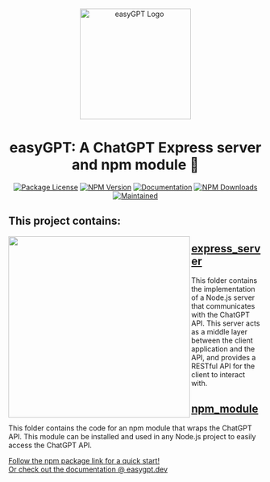 <br/>
<p align="center">
  <a href="https://www.npmjs.com/package/easygpt" target="blank"><img src="https://user-images.githubusercontent.com/64712227/223658360-1584fdf2-39c6-4895-9c25-4aafea32d780.png" width="220" alt="easyGPT Logo" /></a>
</p>
<h1 align="center">easyGPT: A ChatGPT Express server and npm module 🤖</h1>
<p align="center">
 <a href="https://github.com/FrancescoCoding/easyGPT/blob/main/LICENSE%20%F0%9F%A4%96" target="_blank"><img src="https://img.shields.io/github/license/francescocoding/easygpt" alt="Package License" /></a>
 <a href="https://www.npmjs.com/easygpt" target="_blank"><img src="https://img.shields.io/npm/v/easygpt" alt="NPM Version" /></a>
 <a href="https://easygpt.dev" target="_blank"><img src="https://img.shields.io/badge/docs-easygpt.dev-blue" alt="Documentation"/></a>
 <a href="https://www.npmjs.com/easygpt" target="_blank"><img src="https://img.shields.io/npm/dw/easygpt" alt="NPM Downloads" /></a>
 <a href="https://www.npmjs.com/easygpt" target="_blank"><img src="https://img.shields.io/maintenance/yes/2023" alt="Maintained" /></a>
</p>

## This project contains:
<a href="url"><img src="https://user-images.githubusercontent.com/64712227/222500018-e1aa2fe4-9a61-4205-bba8-f1d41b102156.png" align="left" height="360" ></a>

## [express_server](https://github.com/FrancescoCoding/Node-chatGPT-api-starter-template/tree/main/express_server)
 This folder contains the implementation of a Node.js server that communicates with the ChatGPT API. This server acts as a middle layer between the client application and the API, and provides a RESTful API for the client to interact with.

## [npm_module](https://github.com/FrancescoCoding/Node-chatGPT-api-starter-template/tree/main/npm_module)
This folder contains the code for an npm module that wraps the ChatGPT API. This module can be installed and used in any Node.js project to easily access the ChatGPT API.

[Follow the npm package link for a quick start!](https://www.npmjs.com/package/easygpt)  
[Or check out the documentation @ easygpt.dev](https://easygpt.dev/)  
